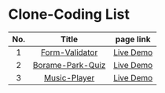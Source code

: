 # Clone-Coding List 
|No.|Title|page link|
|:---:|:---:|:---:|
|1|[Form-Validator](https://github.com/QQyukim/JavaScript-Study/tree/master/Form%20Validator)|[Live Demo](https://qqyukim.github.io/JavaScript-Study/Form%20Validator/)|
|2|[Borame-Park-Quiz](https://github.com/QQyukim/JavaScript-Study/tree/master/Borame%20Park%20Quiz)|[Live Demo](https://qqyukim.github.io/JavaScript-Study/Borame%20Park%20Quiz/)|
|3|[Music-Player](https://github.com/QQyukim/JavaScript-Study/tree/master/Music%20Player)|[Live Demo](https://qqyukim.github.io/JavaScript-Study/Music%20Player/)|

